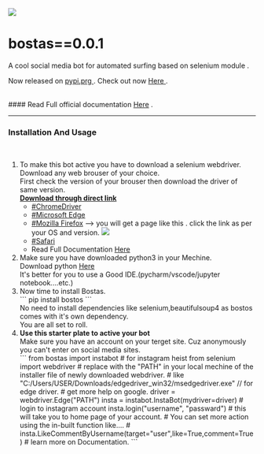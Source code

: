 <img src="Downloads/bostas.png">

# bostas==0.0.1

A cool social media bot for automated surfing based on selenium module .

Now released on <a href="https://pypi.org/"> pypi.prg </a>. Check out now <a href="https://pypi.org/project/bostas/0.0.1/" >Here </a>.

<br>
#### Read Full official documentation <a href="#">Here</a> .<hr>

### Installation And Usage
<br>

<ol>
    <li>
        To make this bot active you have to download a selenium webdriver. Download any web brouser of your choice.
       <br> First check the version of your brouser then download the driver of same version.
       <br><b><u>Download through direct link</u></b>
        <ul>
        <li><a href="https://chromedriver.chromium.org/downloads">#ChromeDriver</a></li>
          <li><a href="https://developer.microsoft.com/en-us/microsoft-edge/tools/webdriver/">#Microsoft Edge</a></li> 
          <li><a href="https://github.com/mozilla/geckodriver/releases">#Mozilla Firefox</a>  --> you will get a page like this .          click the link as per your OS and version.
          <img src="Downloads/firefox.png"></li>
          <li><a href="https://developer.apple.com/documentation/webkit/testing_with_webdriver_in_safari">#Safari</a></li>
          <li>Read Full Documentation <a href="https://www.selenium.dev/downloads/">Here</a></li>
        </ul>
    </li>
    <li>Make sure you have downloaded python3 in your Mechine.
        <br>Download python <a href="https://www.python.org/downloads/">Here</a>
        <br> It's better for you to use a Good IDE.(pycharm/vscode/jupyter notebook....etc.)</li>
     <li>Now time to install Bostas.<br>
         ```
         pip install bostos
         ```
         <br>
         No need to install dependencies like selenium,beautifulsoup4 as bostos comes with it's own dependency.<br>
        You are all set to roll.</li>
    <li><b>Use this starter plate to active your bot </b> <br>Make sure you have an account on your terget site. 
    Cuz anonymously you can't enter on social media sites.<br>
        ```
        from bostas import instabot # for instagram heist
        from selenium import webdriver
        # replace with the "PATH" in your local mechine of the installer file of newly downloaded  webdriver.
        # like "C:/Users/USER/Downloads/edgedriver_win32/msedgedriver.exe" // for edge driver.
        # get more help on google.
        driver = webdriver.Edge("PATH")
        insta = instabot.InstaBot(mydriver=driver)
        # login to instagram account
        insta.login("username", "passward")
        # this will take you to home page of your account.
        # You can set more action using the in-built function like....
        # insta.LikeCommentByUsername(target="user",like=True,comment=True)
        # learn more on Documentation.
        ```
      </li>
</ol>
    
    




